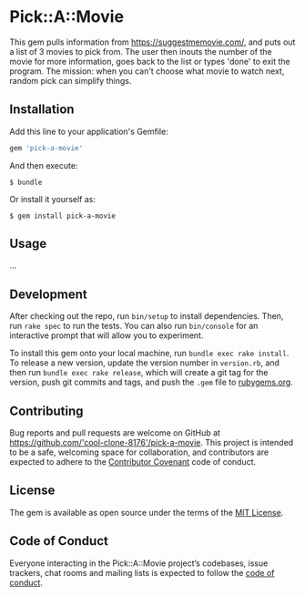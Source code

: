 # Pick::A::Movie

This gem pulls information from https://suggestmemovie.com/, and puts out a list of 3 movies to pick from.
The user then inouts the number of the movie for more information, goes back to the list or types 'done' to exit the program.
The mission: when you can't choose what movie to watch next, random pick can simplify things.

## Installation

Add this line to your application's Gemfile:

```ruby
gem 'pick-a-movie'
```

And then execute:

    $ bundle

Or install it yourself as:

    $ gem install pick-a-movie

## Usage

...

## Development

After checking out the repo, run `bin/setup` to install dependencies. Then, run `rake spec` to run the tests. You can also run `bin/console` for an interactive prompt that will allow you to experiment.

To install this gem onto your local machine, run `bundle exec rake install`. To release a new version, update the version number in `version.rb`, and then run `bundle exec rake release`, which will create a git tag for the version, push git commits and tags, and push the `.gem` file to [rubygems.org](https://rubygems.org).

## Contributing

Bug reports and pull requests are welcome on GitHub at https://github.com/'cool-clone-8176'/pick-a-movie. This project is intended to be a safe, welcoming space for collaboration, and contributors are expected to adhere to the [Contributor Covenant](http://contributor-covenant.org) code of conduct.

## License

The gem is available as open source under the terms of the [MIT License](https://opensource.org/licenses/MIT).

## Code of Conduct

Everyone interacting in the Pick::A::Movie project’s codebases, issue trackers, chat rooms and mailing lists is expected to follow the [code of conduct](https://github.com/'cool-clone-8176'/pick-a-movie/blob/master/CODE_OF_CONDUCT.md).
